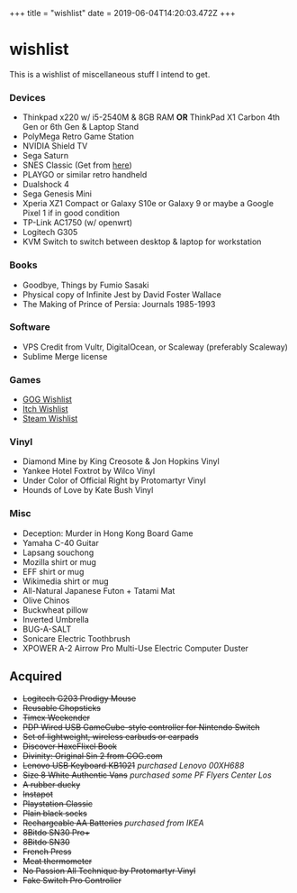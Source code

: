 +++
title = "wishlist"
date = 2019-06-04T14:20:03.472Z
+++
# wishlist

This is a wishlist of miscellaneous stuff I intend to get.

### Devices
* Thinkpad x220 w/ i5-2540M & 8GB RAM **OR** ThinkPad X1 Carbon 4th Gen or 6th Gen & Laptop Stand
* PolyMega Retro Game Station
* NVIDIA Shield TV
* Sega Saturn
* SNES Classic (Get from [here](https://store.nintendo.com/ng3/browse/subcategory.jsp?categoryId=cat990247))
* PLAYGO or similar retro handheld
* Dualshock 4
* Sega Genesis Mini
* Xperia XZ1 Compact or Galaxy S10e or Galaxy 9 or maybe a Google Pixel 1 if in good condition
* TP-Link AC1750 (w/ openwrt)
* Logitech G305
* KVM Switch to switch between desktop & laptop for workstation

### Books
* Goodbye, Things by Fumio Sasaki
* Physical copy of Infinite Jest by David Foster Wallace
* The Making of Prince of Persia: Journals 1985-1993

### Software
* VPS Credit from Vultr, DigitalOcean, or Scaleway (preferably Scaleway)
* Sublime Merge license

### Games
* [GOG Wishlist](https://www.gog.com/u/kebg/wishlist)
* [Itch Wishlist](https://itch.io/c/426557/wishlist)
* [Steam Wishlist](https://store.steampowered.com/wishlist/id/kebsteam/)

### Vinyl
* Diamond Mine by King Creosote & Jon Hopkins Vinyl
* Yankee Hotel Foxtrot by Wilco Vinyl
* Under Color of Official Right by Protomartyr Vinyl
* Hounds of Love by Kate Bush Vinyl

### Misc
* Deception: Murder in Hong Kong Board Game
* Yamaha C-40 Guitar
* Lapsang souchong
* Mozilla shirt or mug
* EFF shirt or mug
* Wikimedia shirt or mug
* All-Natural Japanese Futon + Tatami Mat
* Olive Chinos
* Buckwheat pillow
* Inverted Umbrella
* BUG-A-SALT
* Sonicare Electric Toothbrush
* XPOWER A-2 Airrow Pro Multi-Use Electric Computer Duster

## Acquired


* ~~Logitech G203 Prodigy Mouse~~
* ~~Reusable Chopsticks~~
* ~~Timex Weekender~~
* ~~PDP Wired USB GameCube-style controller for Nintendo Switch~~
* ~~Set of lightweight, wireless earbuds or earpads~~
* ~~Discover HaxeFlixel Book~~
* ~~Divinity: Original Sin 2 from GOG.com~~
* ~~Lenovo USB Keyboard KB1021~~ *purchased Lenovo 00XH688*
* ~~Size 8 White Authentic Vans~~ *purchased some PF Flyers Center Los*
* ~~A rubber ducky~~
* ~~Instapot~~
* ~~Playstation Classic~~
* ~~Plain black socks~~
* ~~Rechargeable AA Batteries~~ *purchased from IKEA*
* ~~8Bitdo SN30 Pro+~~
* ~~8Bitdo SN30~~
* ~~French Press~~
* ~~Meat thermometer~~
* ~~No Passion All Technique by Protomartyr Vinyl~~
* ~~Fake Switch Pro Controller~~

